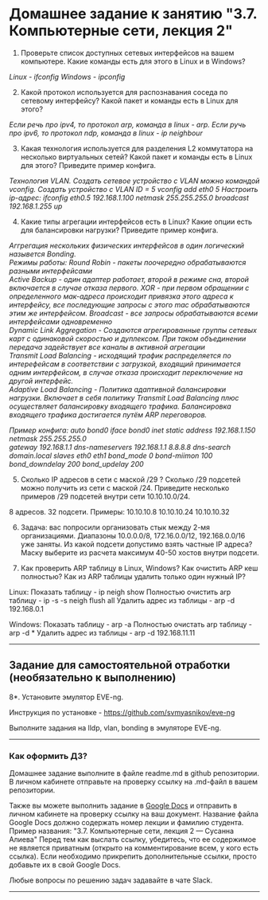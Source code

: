 # Домашнее задание к занятию "3.7. Компьютерные сети, лекция 2"

1. Проверьте список доступных сетевых интерфейсов на вашем компьютере. Какие команды есть для этого в Linux и в Windows?

_Linux - ifconfig
Windows - ipconfig_

2. Какой протокол используется для распознавания соседа по сетевому интерфейсу? Какой пакет и команды есть в Linux для этого?

_Если речь про ipv4, то протокол arp, команда в linux - arp.
Если ручь про ipv6, то протокол ndp, команда в linux - ip neighbour_

3. Какая технология используется для разделения L2 коммутатора на несколько виртуальных сетей? Какой пакет и команды есть в Linux для этого? Приведите пример конфига.

_Технология VLAN.
Создать сетевое устройство с VLAN можно командой vconfig.
Создать устройство с VLAN ID = 5
vconfig add eth0 5
Настроить ip-адрес:
ifconfig eth0.5 192.168.1.100 netmask 255.255.255.0 broadcast 192.168.1.255 up_

4. Какие типы агрегации интерфейсов есть в Linux? Какие опции есть для балансировки нагрузки? Приведите пример конфига.

_Аггрегация нескольких физических интерфейсов в один логический назывется Bonding.  
Режимы работы: 
Round Robin - пакеты поочередно обрабатываются разными интерфейсами  
Active Backup - один адаптер работает, второй в режиме сна, второй включается в случае отказа первого.
XOR - при первом обращении с определенного мак-адреса происходит привязка этого адреса к интерфейсу, все последующие запросы с этого mac обрабатываются этим же интерфейсом.
Broadcast - все запросы обрабатываются всеми интерфейсами одновременно  
Dynamic Link Aggregation - Создаются агрегированные группы сетевых карт с одинаковой скоростью и дуплексом. При таком объединении передача задействует все каналы в активной агрегации  
Transmit Load Balancing - исходящий трафик распределяется по интерефейсам в соответствии с загрузкой, входящий принимается одним интерфейсом, в случае отказа происходит переключение на другой интерфейс.  
Adaptive Load Balancing - Политика адаптивной балансировки нагрузки. Включает в себя политику Transmit Load Balancing плюс осуществляет балансировку входящего трафика. Балансировка входящего трафика достигается путём ARP переговоров._

_Пример конфига:
auto bond0
iface bond0 inet static
	address 192.168.1.150
	netmask 255.255.255.0	
	gateway 192.168.1.1
	dns-nameservers 192.168.1.1 8.8.8.8
	dns-search domain.local
		slaves eth0 eth1
		bond_mode 0
		bond-miimon 100
		bond_downdelay 200
		bond_updelay 200_

5. Сколько IP адресов в сети с маской /29 ? Сколько /29 подсетей можно получить из сети с маской /24. Приведите несколько примеров /29 подсетей внутри сети 10.10.10.0/24.

8 адресов.
32 подсети.
Примеры:
10.10.10.8
10.10.10.24
10.10.10.32


6. Задача: вас попросили организовать стык между 2-мя организациями. Диапазоны 10.0.0.0/8, 172.16.0.0/12, 192.168.0.0/16 уже заняты. Из какой подсети допустимо взять частные IP адреса? Маску выберите из расчета максимум 40-50 хостов внутри подсети.

7. Как проверить ARP таблицу в Linux, Windows? Как очистить ARP кеш полностью? Как из ARP таблицы удалить только один нужный IP?

Linux:
Показать таблицу  -  ip neigh show
Полностью очистить arp таблицу  -  ip -s -s neigh flush all
Удалить адрес из таблицы - arp -d 192.168.0.1

Windows:
Показать таблицу  -  arp -a
Полностью очистать arp таблицу  -  arp -d *
Удалить адрес из таблицы  -  arp -d 192.168.11.11



 ---
## Задание для самостоятельной отработки (необязательно к выполнению)

 8*. Установите эмулятор EVE-ng.
 
 Инструкция по установке - https://github.com/svmyasnikov/eve-ng

 Выполните задания на lldp, vlan, bonding в эмуляторе EVE-ng. 
 
 ---

### Как оформить ДЗ?

Домашнее задание выполните в файле readme.md в github репозитории. В личном кабинете отправьте на проверку ссылку на .md-файл в вашем репозитории.

Также вы можете выполнить задание в [Google Docs](https://docs.google.com/document/u/0/?tgif=d) и отправить в личном кабинете на проверку ссылку на ваш документ.
Название файла Google Docs должно содержать номер лекции и фамилию студента. Пример названия: "3.7. Компьютерные сети, лекция 2 — Сусанна Алиева"
Перед тем как выслать ссылку, убедитесь, что ее содержимое не является приватным (открыто на комментирование всем, у кого есть ссылка). 
Если необходимо прикрепить дополнительные ссылки, просто добавьте их в свой Google Docs.

Любые вопросы по решению задач задавайте в чате Slack.

---
